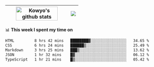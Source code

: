 | <a href="https://github.com/anuraghazra/github-readme-stats"><img width="85%" src="https://github-readme-stats.vercel.app/api?username=kowyo&show_icons=true&hide_border=true&theme=transparent" alt="Kowyo's github stats" /></a> | <a href="https://github.com/anuraghazra/github-readme-stats"><img align="center" src="https://github-readme-stats.vercel.app/api/top-langs/?username=kowyo&exclude_repo=Engineering-Competition-Robot,mobile-robot&hide=c,assembly,shaderlab,hlsl,mathematica,cmake&layout=compact&hide_border=true&theme=transparent" /></a> |
| ------------- | ------------- |

📊 **This week I spent my time on**
<!--START_SECTION:waka-->

```txt
HTML         8 hrs 42 mins   ████████▓░░░░░░░░░░░░░░░░   34.65 %
CSS          6 hrs 24 mins   ██████▒░░░░░░░░░░░░░░░░░░   25.49 %
Markdown     3 hrs 25 mins   ███▒░░░░░░░░░░░░░░░░░░░░░   13.62 %
JSON         1 hr 32 mins    █▓░░░░░░░░░░░░░░░░░░░░░░░   06.12 %
TypeScript   1 hr 21 mins    █▒░░░░░░░░░░░░░░░░░░░░░░░   05.42 %
```

<!--END_SECTION:waka-->
